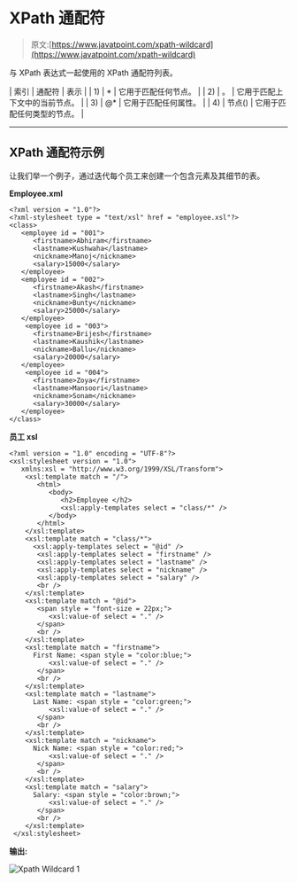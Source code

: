 # XPath 通配符

> 原文:[https://www.javatpoint.com/xpath-wildcard](https://www.javatpoint.com/xpath-wildcard)

与 XPath 表达式一起使用的 XPath 通配符列表。

| 索引 | 通配符 | 表示 |
| 1) | * | 它用于匹配任何节点。 |
| 2) | 。 | 它用于匹配上下文中的当前节点。 |
| 3) | @* | 它用于匹配任何属性。 |
| 4) | 节点() | 它用于匹配任何类型的节点。 |

* * *

## XPath 通配符示例

让我们举一个例子，通过迭代每个员工来创建一个包含<employee>元素及其细节的表。</employee>

**Employee.xml**

```
<?xml version = "1.0"?>
<?xml-stylesheet type = "text/xsl" href = "employee.xsl"?>
<class>
   <employee id = "001">
      <firstname>Abhiram</firstname>
      <lastname>Kushwaha</lastname>
      <nickname>Manoj</nickname>
      <salary>15000</salary>
   </employee>
   <employee id = "002">
      <firstname>Akash</firstname>
      <lastname>Singh</lastname>
      <nickname>Bunty</nickname>
      <salary>25000</salary>
   </employee>
    <employee id = "003">
      <firstname>Brijesh</firstname>
      <lastname>Kaushik</lastname>
      <nickname>Ballu</nickname>
      <salary>20000</salary>
   </employee>
    <employee id = "004">
      <firstname>Zoya</firstname>
      <lastname>Mansoori</lastname>
      <nickname>Sonam</nickname>
      <salary>30000</salary>
   </employee>
</class>

```

**员工 xsl**

```
<?xml version = "1.0" encoding = "UTF-8"?>
<xsl:stylesheet version = "1.0">
   xmlns:xsl = "http://www.w3.org/1999/XSL/Transform">	
    <xsl:template match = "/">
       <html>
          <body>
             <h2>Employee </h2>
             <xsl:apply-templates select = "class/*" />
          </body>
       </html>
    </xsl:template>
    <xsl:template match = "class/*">
      <xsl:apply-templates select = "@id" />
       <xsl:apply-templates select = "firstname" />
       <xsl:apply-templates select = "lastname" />
       <xsl:apply-templates select = "nickname" />
       <xsl:apply-templates select = "salary" />
       <br />
    </xsl:template>
    <xsl:template match = "@id">
       <span style = "font-size = 22px;">
          <xsl:value-of select = "." />
       </span>
       <br />
    </xsl:template>
    <xsl:template match = "firstname">
      First Name: <span style = "color:blue;">
          <xsl:value-of select = "." />
       </span>
       <br />
    </xsl:template>
    <xsl:template match = "lastname">
      Last Name: <span style = "color:green;">
          <xsl:value-of select = "." />
       </span>
       <br />
    </xsl:template>
    <xsl:template match = "nickname">
      Nick Name: <span style = "color:red;">
          <xsl:value-of select = "." />
       </span>
       <br />
    </xsl:template>
    <xsl:template match = "salary">
      Salary: <span style = "color:brown;">
          <xsl:value-of select = "." />
       </span>
       <br />
    </xsl:template>
 </xsl:stylesheet>

```

**输出:**

![Xpath Wildcard 1](../Images/df85c573e82aaf96059d3e7bb4f82fb0.png)